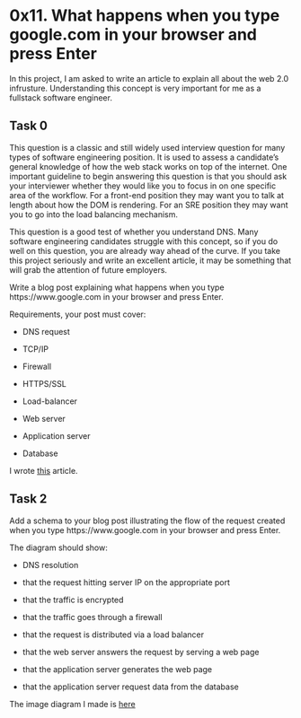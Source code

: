 # 0x11. What happens when you type google.com in your browser and press Enter



In this project, I am asked to write an article to explain all about the web 2.0 infrusture. Understanding this concept is very important for me as a fullstack software engineer.



## Task 0

<p>This question is a classic and still widely used interview question for many types of software engineering position. It is used to assess a candidate’s general knowledge of how the web stack works on top of the internet. One important guideline to begin answering this question is that you should ask your interviewer whether they would like you to focus in on one specific area of the workflow. For a front-end position they may want you to talk at length about how the DOM is rendering. For an SRE position they may want you to go into the load balancing mechanism.</p>



<p>This question is a good test of whether you understand DNS. Many software engineering candidates struggle with this concept, so if you do well on this question, you are already way ahead of the curve. If you take this project seriously and write an excellent article, it may be something that will grab the attention of future employers.</p>



<p>Write a blog post explaining what happens when you type https://www.google.com in your browser and press Enter.</p>



Requirements, your post must cover:



- DNS request

- TCP/IP

- Firewall

- HTTPS/SSL

- Load-balancer

- Web server

- Application server

- Database



I wrote [this](https://aristokratos.hashnode.dev/what-happens-when-you-type-googlecom-in-your-browser-and-press-enter) article.



## Task 2

<p>Add a schema to your blog post illustrating the flow of the request created when you type https://www.google.com in your browser and press Enter.</p>



The diagram should show:



- DNS resolution

- that the request hitting server IP on the appropriate port

- that the traffic is encrypted

- that the traffic goes through a firewall

- that the request is distributed via a load balancer

- that the web server answers the request by serving a web page

- that the application server generates the web page

- that the application server request data from the database



The image diagram I made is [here](https://github.com/aristokratos/alx-system_engineering-devops/blob/main/0x11-what_happens_when_your_type_google_com_in_your_browser_and_press_enter/1-what_happen_when_diagram.jpeg)